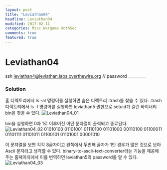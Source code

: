 ```yaml
---
layout: post
title: "Leviathan04"
headline: Leviathan04
modified: 2017-02-11
categories: Misc Wargame XothSec
comments: true
featured: true
---
```


# Leviathan04
ssh leviathan4@leviathan.labs.overthewire.org // password _________

### Solution
홈 디렉토리에서 ls -al 명령어를 실행하면 숨은 디렉토리 .trash를 찾을 수 있다.
.trash 디렉토리에서 ls -l 명령어를 실행하면 leviathan5 권한으로 setuid가 걸린 바이너리 bin을 찾을 수 있다.
![Leviathan04_01](http://i.imgur.com/2wO0oMA.png)

bin을 실행하면 0과 1로 이루어진 어떤 문자열이 출력되고 종료된다.
![Leviathan04_02](http://i.imgur.com/Y4kTwQC.png)
01010100 01101001 01110100 01101000 00110100 01100011 01101111 01101011 01100101 01101001 00001010

이 문자열을 보면 각각 8글자이고 왼쪽에서 두번째 글자가 1인 경우가 많은 것으로 보아 Ascii 문자라고 생각할 수 있다.
binary-to-ascii-text-converter라는 기능을 제공해주는 홈페이지에서 이를 번역하면 leviathan5의 password를 알 수 있다.
![Leviathan04_03](http://i.imgur.com/VQlTm5H.png)

